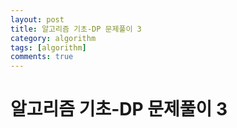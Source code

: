 ```yaml
---
layout: post
title: 알고리즘 기초-DP 문제풀이 3
category: algorithm
tags: [algorithm]
comments: true
---
```


# 알고리즘 기초-DP 문제풀이 3

